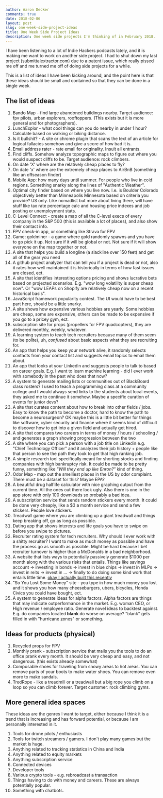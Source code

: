 ```yaml
---
author: Aaron Decker
comments: true
date: 2018-02-06
layout: post
slug: one-week-side-project-ideas
title: One Week Side Project Ideas
description: One week side projects I'm thinking of in February 2018.
---
```


I have been listening to a lot of Indie Hackers podcasts lately, and it is making
me want to work on another side project. I had to shut down my last project
(submittalextractor.com) due to a patent issue, which really pissed me off
and me turned me off of doing side projects for a while.

This is a list of ideas I have been kicking around, and the point here is that
these ideas should be small and contained so that they can be done in a single week.

## The list of ideas

1. Bando Map - find large abandoned buildings nearby. Target audience: fpv pilots, urban explorers, rooftoppers. (This exists but it is more general and for photographers).
2. LunchExplor - what cool things can you do nearby in under 1 hour? Calculate based on walking or biking distance.
3. Is it bullshit? - A site or chrome plugin that scans the text of an article for logical fallacies somehow and give a score of how bad it is.
4. Email address rater - rate email for originality. Insult all entrants.
5. Find cliffs. Somehow analyze topographic maps to figure out where you would suspect cliffs to be. Target audience: rock climbers.
6. On date 'X' where are the relatively cheap places to fly?
7. On date 'x' where are the extremely cheap places to AirBnB (something like an offseason finder)
8. Mobile App: how many days until summer. For people who live in cold regions. Something snarky along the lines of "Authentic Weather".
9. Optimal city finder based on where you live now. I.e. is Boulder Colorado objectively better than Minneapolis Minnesota based on criteria you provide? US only. Like nomadlist but more about living there, will have stuff like tax rate percentage calc and housing price indexes and job posting or unemployment stats.
10. C-Level Connect - create a map of all the C-level execs of every company in the S&P 500 (this is available a lot of places), and also show their contact info.
11. FPV check-in app, or something like Strava for FPV
12. Game: goldminer - a game where gold randomly spawns and you have to go pick it up. Not sure if it will be global or not. Not sure if it will show everyone on the map together or not.
13. A site that helps you build a longline (a slackline over 150 feet) and get all of the gear you need
14. A github project analyzer that can tell you if a project is dead or not, also it rates how well maintained it is historically in terms of how fast issues are closed, ect.
15. A site that identifies interesting options pricing and shows lucrative bets based on projected scenarios. E.g. "wow long volatility is super cheap now". Or "wow LEAPs on Shopify are relatively cheap now on a recent historical basis".
16. JavaScript framework popularity contest. The UI would have to be best part here, should be a little snarky.
17. A site shows how expensive various hobbies are yearly. Some hobbies are cheap, some are expensive, others can be made to be expensive if you go to a pricey gym, ect.
18. subscription site for props (propellers for FPV quadcopters), they are delivered monthly, weekly, whatever.
19. A learning system to teach tech recruiters because many of them seem (to be polite), uh, _confused_ about basic aspects what they are recruiting for.
20. An app that helps you keep your network alive, it randomly selects contacts from your contact list and suggests email topics to email them about.
21. An app that looks at your LinkedIn and suggests people to talk to based on career goals. E.g. I want to learn machine learning - did I ever work with somebody in the past who does that now?
22. A system to generate mailing lists or communities out of BlackBoard class rosters? I used to teach a programming class at a community college and I would always send links to the students about local events, they asked me to continue it somehow. Maybe a specific curation of events for junior devs?
23. A site that curates content about how to break into other fields / jobs. Easy to know the path to become a doctor, hard to know the path to become a neurosurgeon? OK maybe this is a little bit better for things like software, cyber security  and finance where it seems kind of difficult to discover how to get into a given field and actually get hired.
24. A site that compares two careers in terms of money / hours / schooling / and generates a graph showing progression between the two
25. A site where you can pick a person with a job title on Linkedin e.g. "Chief Technology Officer" and it analyzes their job history + people like that person to see the path they took to get that high ranking job.
26. A simple research tool specifically meant for shorting stocks and finding companies with high bankruptcy risk. It could be made to be pretty funny, something like _"Will they end up like Enron?"_ kind of thing.
27. Odor Map - map out the smelliest places in the US by odor complaint. There must be a dataset for this? Maybe EPA?
28. A beautiful drug halflife calculator with nice graphing output from the current time. All the ones out there look ugly. Also there is one in the app store with only 100 downloads so probably a bad idea.
29. A subscription service that sends random stickers every month. It could be done very cheaply, like a $3 a month service and send a few stickers. People love stickers.
30. Treadwall game where you are climbing up a giant treadwall and things keep breaking off, go as long as possible.
31. Dating app that shows interests and life goals you have to swipe on before you swipe to pictures.
32. Recruiter rating system for tech recruiters. Why should I ever work with a shitty recruiter? I want to make as much money as possible and have the process go as smooth as possible. Might be hard because I bet recruiter turnover is higher than a McDonalds in a bad neighborhood.
33. A website that lists ways to potentially passively generate $1000 per month along with the various risks that entails. Things like savings account -> investing in bonds -> invest in blue chips -> invest in MLPs -> invest in reits -> invest in ... -> finally to do doing some kind work that entails little time. [okay I actually built this recently](http://www.1000monthly.club/)
34. "So You Lost Some Money" site - you type in how much money you lost and it shows you how many cheeseburgers, ubers, bicycles, Honda Civics you could have bought, ect.
35. A system to generate ideas for alpha factors. Alpha factors are things that may indicate outperformance in the market. E.g. woman CEO, or High revenue / employee ratio. Generate novel ideas to backtest against. E.g. do companies located __blank__ do worse on average? "blank" gets filled in with "hurricane zones" or something.



## Ideas for products (physical)

1. Recycled props for FPV
2. Monthly prank - subscription service that mails you the tools to do an office prank every month. It should be very cheap and easy, and not dangerous. (this exists already somewhat)
3. Composable shoes for traveling from snowy areas to hot areas. You can remove parts of your boots to make water shoes. You can remove even more to make sandals.
4. TredRope - like a treadmill or a treadwall but a big rope you climb on a loop so you can climb forever. Target customer: rock climbing gyms.

## More general idea spaces

These ideas are the genres I want to target, either because I think it is a trend that
is increasing and has forward potential, or because I am personally interested in it.

1. Tools for drone pilots / enthusiasts
2. Tools for twitch streamers / gamers. I don't play many games but the market is huge.
3. Anything related to tracking statistics in China and India
4. Anything related to equity markets
5. Anything subscription service
6. Connected devices
7. Developer tools
8. Various crypto tools - e.g. rebroadcast a transaction
9. Things having to do with money and careers. These are always potentially popular.
10. Something with chatbots.
